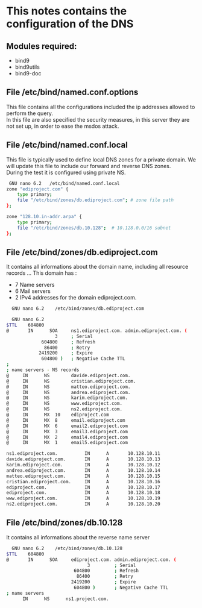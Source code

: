 # This notes contains the configuration of the DNS

## Modules required:

- bind9
- bind9utils
- bind9-doc

## File /etc/bind/named.conf.options

This file contains all the configurations included the ip addresses allowed to perform the query.  
In this file are also specified the security measures,
in this server they are not set up, in order to ease the msdos attack.

## File /etc/bind/named.conf.local

This file is typically used to define local DNS zones for a private domain. We will update this file to include our forward and reverse DNS zones.  
During the test it is configured using private NS.

```bash
 GNU nano 6.2   /etc/bind/named.conf.local
zone "ediproject.com" {
    type primary;
    file "/etc/bind/zones/db.ediproject.com"; # zone file path
};

zone "128.10.in-addr.arpa" {
    type primary;
    file "/etc/bind/zones/db.10.128";  # 10.128.0.0/16 subnet
};
```

## File /etc/bind/zones/db.ediproject.com

It contains all informations about the domain name, including all resource records ...
This domain has :

- 7 Name servers
- 6 Mail servers
- 2 IPv4 addresses for the domain ediproject.com.

```bash
  GNU nano 6.2    /etc/bind/zones/db.ediproject.com

  GNU nano 6.2                                                                             /etc/bind/zones/db.ediproject.com *
$TTL    604800
@       IN      SOA     ns1.ediproject.com. admin.ediproject.com. (
                  3     ; Serial
             604800     ; Refresh
              86400     ; Retry
            2419200     ; Expire
             604800 )   ; Negative Cache TTL
;
; name servers - NS records
@     IN      NS        davide.ediproject.com.
@     IN      NS        cristian.ediproject.com.
@     IN      NS        matteo.ediproject.com.
@     IN      NS        andrea.ediproject.com.
@     IN      NS        karim.ediproject.com.
@     IN      NS        www.ediproject.com.
@     IN      NS        ns2.ediproject.com.
@     IN      MX  10    ediproject.com
@     IN      MX  8     email.ediproject.com
@     IN      MX  6     email2.ediproject.com
@     IN      MX  3     email3.ediproject.com
@     IN      MX  2     email4.ediproject.com
@     IN      MX  1     email5.ediproject.com

ns1.ediproject.com.          IN      A       10.128.10.11
davide.ediproject.com.       IN      A       10.128.10.13
karim.ediproject.com.        IN      A       10.128.10.12
andrea.ediproject.com.       IN      A       10.128.10.14
matteo.ediproject.com.       IN      A       10.128.10.15
cristian.ediproject.com.     IN      A       10.128.10.16
ediproject.com.              IN      A       10.128.10.17
ediproject.com.              IN      A       10.128.10.18
www.ediproject.com.          IN      A       10.128.10.19
ns2.ediproject.com.          IN      A       10.128.10.20
```

## File /etc/bind/zones/db.10.128

It contains all informations about the reverse name server

```bash
  GNU nano 6.2    /etc/bind/zones/db.10.128
$TTL    604800
@       IN      SOA     ediproject.com. admin.ediproject.com. (
                              3         ; Serial
                         604800         ; Refresh
                          86400         ; Retry
                        2419200         ; Expire
                         604800 )       ; Negative Cache TTL
; name servers
      IN      NS      ns1.project.com.


```

